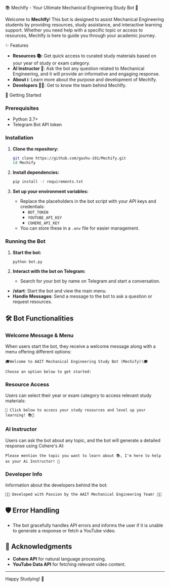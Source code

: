 📚 MechIfy - Your Ultimate Mechanical Engineering Study Bot 🤖

Welcome to **MechIfy**! This bot is designed to assist Mechanical Engineering students by providing resources, study assistance, and interactive learning support. Whether you need help with a specific topic or access to resources, MechIfy is here to guide you through your academic journey.

✨ Features

- **Resources 📚**: Get quick access to curated study materials based on your year of study or exam category.
- **AI Instructor 🤖**: Ask the bot any question related to Mechanical Engineering, and it will provide an informative and engaging response.
- **About ℹ️**: Learn more about the purpose and development of MechIfy.
- **Developers 👨‍💻**: Get to know the team behind MechIfy.

🚀 Getting Started

### Prerequisites

- Python 3.7+
- Telegram Bot API token

### Installation

1. **Clone the repository:**

   ```bash
   git clone https://github.com/gashu-101/Mechify.git
   cd Mechify
   ```

2. **Install dependencies:**

   ```bash
   pip install -r requirements.txt
   ```

3. **Set up your environment variables:**
   - Replace the placeholders in the bot script with your API keys and credentials:
     - `BOT_TOKEN`
     - `YOUTUBE_API_KEY`
     - `COHERE_API_KEY`
   - You can store these in a `.env` file for easier management.

### Running the Bot

1. **Start the bot:**

   ```bash
   python bot.py
   ```

2. **Interact with the bot on Telegram:**
   - Search for your bot by name on Telegram and start a conversation.

- **/start**: Start the bot and view the main menu.
- **Handle Messages**: Send a message to the bot to ask a question or request resources.

## 🛠️ Bot Functionalities

### Welcome Message & Menu

When users start the bot, they receive a welcome message along with a menu offering different options:

```plaintext
🎓Welcome to AAIT Mechanical Engineering Study Bot (Mechify)!🎓

Choose an option below to get started:
```

### Resource Access

Users can select their year or exam category to access relevant study materials:

```plaintext
🌟 Click below to access your study resources and level up your learning! 📚🚀
```

### AI Instructor

Users can ask the bot about any topic, and the bot will generate a detailed response using Cohere's AI:

```plaintext
Please mention the topic you want to learn about 📚, I'm here to help as your Ai Instructor! 🤖
```

### Developer Info

Information about the developers behind the bot:

```plaintext
👨‍💻 Developed with Passion by the AAIT Mechanical Engineering Team! 👩‍💻
```

## 🛡️ Error Handling

- The bot gracefully handles API errors and informs the user if it is unable to generate a response or fetch a YouTube video.

## 🙌 Acknowledgments

- **Cohere API** for natural language processing.
- **YouTube Data API** for fetching relevant video content.

---

Happy Studying! 🚀
